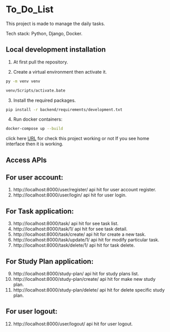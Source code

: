 # To_Do_List

This project is made to manage the daily tasks.

Tech stack: Python, Django, Docker.


## Local development installation
1. At first pull the repository.


2. Create a virtual environment then activate it.

```bash
py -m venv venv
```
```bash
venv/Scripts/activate.bate
```

3. Install the required packages.

```bash
pip install -r backend/requirements/development.txt
```


4. Run docker containers:

```bash
docker-compose up --build
```

click here [URL](http://localhost:8000/)  for check this project working or not
If you see home interface then it is working.

## Access APIs

## For user account:
1. http://localhost:8000/user/register/ api hit for user account register.
2. http://localhost:8000/user/login/ api hit for user login.

## For Task application:
3. http://localhost:8000/task/ api hit for see task list.
4. http://localhost:8000/task/1/ api hit for see task detail.
5. http://localhost:8000/task/create/ api hit for create a new task.
6. http://localhost:8000/task/update/1/ api hit for modify particular task.
7. http://localhost:8000/task/delete/1/ api hit for task delete.

## For Study Plan application:
9. http://localhost:8000/study-plan/ api hit for study plans list.
10. http://localhost:8000/study-plan/create/ api hit for make new study plan.
11. http://localhost:8000/study-plan/delete/ api hit for delete specific study plan.

## For user logout:
12. http://localhost:8000/user/logout/ api hit for user logout.

